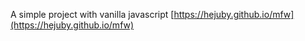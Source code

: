 A simple project with vanilla javascript
[https://hejuby.github.io/mfw](https://hejuby.github.io/mfw)
